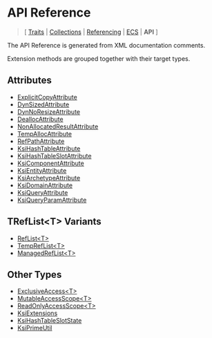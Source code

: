 # API Reference

> \[ [Traits](../traits.md)
> \| [Collections](../collections.md)
> \| [Referencing](../borrow-checker-at-home.md)
> \| [ECS](../ecs.md)
> \| **API**
> \]

The API Reference is generated from XML documentation comments.

Extension methods are grouped together with their target types.


## Attributes

- [ExplicitCopyAttribute](T.ExplicitCopyAttribute.g.md)
- [DynSizedAttribute](T.DynSizedAttribute.g.md)
- [DynNoResizeAttribute](T.DynNoResizeAttribute.g.md)
- [DeallocAttribute](T.DeallocAttribute.g.md)
- [NonAllocatedResultAttribute](T.NonAllocatedResultAttribute.g.md)
- [TempAllocAttribute](T.TempAllocAttribute.g.md)
- [RefPathAttribute](T.RefPathAttribute.g.md)
- [KsiHashTableAttribute](T.KsiHashTableAttribute.g.md)
- [KsiHashTableSlotAttribute](T.KsiHashTableSlotAttribute.g.md)
- [KsiComponentAttribute](T.KsiComponentAttribute.g.md)
- [KsiEntityAttribute](T.KsiEntityAttribute.g.md)
- [KsiArchetypeAttribute](T.KsiArchetypeAttribute.g.md)
- [KsiDomainAttribute](T.KsiDomainAttribute.g.md)
- [KsiQueryAttribute](T.KsiQueryAttribute.g.md)
- [KsiQueryParamAttribute](T.KsiQueryParamAttribute.g.md)


## TRefList\<T\> Variants

- [RefList\<T\>](T.RefList-1.g.md)
- [TempRefList\<T\>](T.TempRefList-1.g.md)
- [ManagedRefList\<T\>](T.ManagedRefList-1.g.md)


## Other Types

- [ExclusiveAccess\<T\>](T.ExclusiveAccess-1.g.md)
- [MutableAccessScope\<T\>](T.MutableAccessScope-1.g.md)
- [ReadOnlyAccessScope\<T\>](T.ReadOnlyAccessScope-1.g.md)
- [KsiExtensions](T.KsiExtensions.g.md)
- [KsiHashTableSlotState](T.KsiHashTableSlotState.g.md)
- [KsiPrimeUtil](T.KsiPrimeUtil.g.md)
